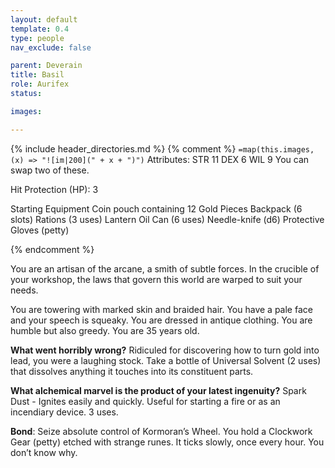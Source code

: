```yaml
---
layout: default
template: 0.4
type: people
nav_exclude: false

parent: Deverain
title: Basil
role: Aurifex
status: 

images: 

---
```


{% include header_directories.md %}
{% comment %}
`=map(this.images, (x) => "![im|200](" + x + ")")`
Attributes: STR 11 DEX 6 WIL 9
You can swap two of these.

Hit Protection (HP): 3

Starting Equipment
Coin pouch containing 12 Gold Pieces
Backpack (6 slots)
Rations (3 uses)
Lantern
Oil Can (6 uses)
Needle-knife (d6)
Protective Gloves (petty)

{% endcomment %}

You are an artisan of the arcane, a smith of subtle forces. In the crucible of your workshop, the laws that govern this world are warped to suit your needs.

You are towering with marked skin and braided hair. You have a pale face and your speech is squeaky. You are dressed in antique clothing. You are humble but also greedy. You are 35 years old.

**What went horribly wrong?**
Ridiculed for discovering how to turn gold into lead, you were a laughing stock. Take a bottle of Universal Solvent (2 uses) that dissolves anything it touches into its constituent parts.

**What alchemical marvel is the product of your latest ingenuity?**
Spark Dust - Ignites easily and quickly. Useful for starting a fire or as an incendiary device. 3 uses.

**Bond**: Seize absolute control of Kormoran’s Wheel. You hold a Clockwork Gear (petty) etched with strange runes. It ticks slowly, once every hour. You don’t know why.